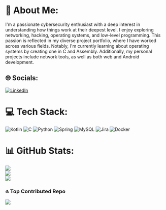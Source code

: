 # 💫 About Me:
I'm a passionate cybersecurity enthusiast with a deep interest in understanding how things work at their deepest level. I enjoy exploring networking, hacking, operating systems, and low-level programming. This passion is reflected in my diverse project portfolio, where I have worked across various fields. Notably, I'm currently learning about operating systems by creating one in C and Assembly. Additionally, my personal projects include network tools, as well as both web and Android development.


## 🌐 Socials:
[![LinkedIn](https://img.shields.io/badge/LinkedIn-%230077B5.svg?logo=linkedin&logoColor=white)](https://linkedin.com/in/caiocesarsiqueira) 

# 💻 Tech Stack:
![Kotlin](https://img.shields.io/badge/kotlin-%237F52FF.svg?style=for-the-badge&logo=kotlin&logoColor=white) ![C](https://img.shields.io/badge/c-%2300599C.svg?style=for-the-badge&logo=c&logoColor=white) ![Python](https://img.shields.io/badge/python-3670A0?style=for-the-badge&logo=python&logoColor=ffdd54) ![Spring](https://img.shields.io/badge/spring-%236DB33F.svg?style=for-the-badge&logo=spring&logoColor=white) ![MySQL](https://img.shields.io/badge/mysql-%2300000f.svg?style=for-the-badge&logo=mysql&logoColor=white) ![Jira](https://img.shields.io/badge/jira-%230A0FFF.svg?style=for-the-badge&logo=jira&logoColor=white) ![Docker](https://img.shields.io/badge/docker-%230db7ed.svg?style=for-the-badge&logo=docker&logoColor=white)
# 📊 GitHub Stats:
![](https://github-readme-stats.vercel.app/api?username=CaiocSiqueira&theme=synthwave&hide_border=false&include_all_commits=true&count_private=true)<br/>
![](https://github-readme-streak-stats.herokuapp.com/?user=CaiocSiqueira&theme=synthwave&hide_border=false)<br/>
![](https://github-readme-stats.vercel.app/api/top-langs/?username=CaiocSiqueira&theme=synthwave&hide_border=false&include_all_commits=true&count_private=true&layout=compact)

### 🔝 Top Contributed Repo
![](https://github-contributor-stats.vercel.app/api?username=CaiocSiqueira&limit=5&theme=dark&combine_all_yearly_contributions=true)

<!-- Proudly created with GPRM ( https://gprm.itsvg.in ) -->
